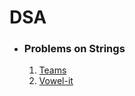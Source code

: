 <h1>DSA</h1>

- <h3> Problems on Strings </h3>

  1. [Teams](https://github.com/ParichayGupta/DSA/tree/main/Strings/Teams) 
  2. [Vowel-it](https://github.com/ParichayGupta/DSA/tree/main/Strings/Vowel%20It) 


